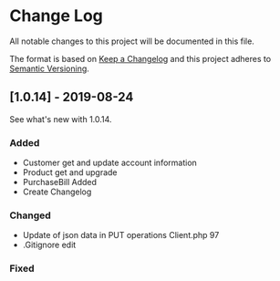 
# Change Log
All notable changes to this project will be documented in this file.
 
The format is based on [Keep a Changelog](http://keepachangelog.com/)
and this project adheres to [Semantic Versioning](http://semver.org/).
 
## [1.0.14] - 2019-08-24
 
See what's new with 1.0.14.
 
### Added

- Customer get and update account information
- Product get and upgrade 
- PurchaseBill Added
- Create Changelog

### Changed
 
- Update of json data in PUT operations Client.php 97
- .Gitignore edit

### Fixed